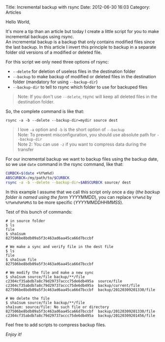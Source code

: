 Title: Incremental backup with rsync
Date: 2012-06-30 16:03 
Category: Articles 

Hello World,

It's more a tip than an article but today I create a little script for you to make incremental backups using rsync.  
An incremental backup is a backup that only contains modified files since the last backup. In this article I invert this principle to backup in a separate folder old versions of a modified or deleted file.

For this script we only need three options of rsync:

  * `--delete` for deletion of useless files in the destination folder
  * `--backup` to make backup of modified or deleted files in the destination folder (mandatory for using `--backup-dir`)
  * `--backup-dir` to tell to rsync which folder to use for backuped files

> Note: If you don't use `--delete`, rsync will keep all deleted files in the destination folder.

So, the complete command is like that:

```
rsync -a -b --delete --backup-dir=mydir source dest
```
> I love `-a` option and `-b` is the short option of `--backup`  
> Note: To prevent misconfiguration, you should use absolute path for `--backup-dir`  
> Note 2: You can use `-z` if you want to compress data during the transfer

For our incremental backup we want to backup files using the backup date, so we use `date` command in the rsync command, like that:

``` bash
CURBCK=$(date +%Y%m%d)
ABSCURBCK=/my/path/to/$CURBCK
rsync -a -b --delete --backup-dir=$ABSCURBCK source/ dest
```
In this example I assume that we call this script only once a day (*the backup folder is named using the form YYYYMMDD*), you can replace `%Y%m%d` by `%Y%m%d%H%M%S` to be more specific (*YYYYMMDDHHMMSS*).

Test of this bunch of commands:
```
# in source folder
$ ls
file
$ sha1sum
827506be8bdb09a5f3c463ad6aa45ca66d7bccbf

# We make a sync and verify file in the dest file
$ ls
file
$ sha1sum file
827506be8bdb09a5f3c463ad6aa45ca66d7bccbf

# We modify the file and make a new sync
$ sha1sum source/file backup/**/file
c2304cf35abdb7a8c79d29737accc75de6db495a  source/file
c2304cf35abdb7a8c79d29737accc75de6db495a  backup/current/file
827506be8bdb09a5f3c463ad6aa45ca66d7bccbf  backup/20120309201330/file

# We delete the file
$ sha1sum source/file backup/**/file
sha1sum: source/file: No such file or directory
827506be8bdb09a5f3c463ad6aa45ca66d7bccbf  backup/20120309201330/file
c2304cf35abdb7a8c79d29737accc75de6db495a  backup/20120309201456/file

```


Feel free to add scripts to compress backup files.

_Enjoy it!_

